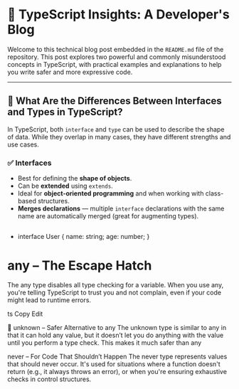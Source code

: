# 📘 TypeScript Insights: A Developer's Blog

Welcome to this technical blog post embedded in the `README.md` file of the repository. This post explores two powerful and commonly misunderstood concepts in TypeScript, with practical examples and explanations to help you write safer and more expressive code.

---

## 🧩 What Are the Differences Between Interfaces and Types in TypeScript?

In TypeScript, both `interface` and `type` can be used to describe the shape of data. While they overlap in many cases, they have different strengths and use cases.

### ✅ Interfaces

- Best for defining the **shape of objects**.
- Can be **extended** using `extends`.
- Ideal for **object-oriented programming** and when working with class-based structures.
- **Merges declarations** — multiple `interface` declarations with the same name are automatically merged (great for augmenting types).

##
 - interface User {
  name: string;
  age: number;
}



# any – The Escape Hatch
The any type disables all type checking for a variable. When you use any, you're telling TypeScript to trust you and not complain, even if your code might lead to runtime errors.

ts
Copy
Edit

🔸 unknown – Safer Alternative to any
The unknown type is similar to any in that it can hold any value, but it doesn’t let you do anything with the value until you perform a type check. This makes it much safer than any

 never – For Code That Shouldn’t Happen
The never type represents values that should never occur. It's used for situations where a function doesn't return (e.g., it always throws an error), or when you're ensuring exhaustive checks in control structures.